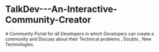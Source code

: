 # TalkDev---An-Interactive-Community-Creator
A Community Portal for all Developers in which Developers can create a community and Discuss about their Technical problems , Doubts , New Technologies.
